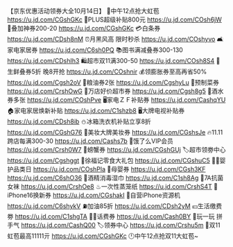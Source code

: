 【京东优惠活动领券大全10月14日】
🧧中午12点抢大虹苞
https://u.jd.com/CGshGKc
👑PLUS超级补贴800元
 https://u.jd.com/COsh6jW 
🧧叠加神券200-20
https://u.jd.com/CGshGKc
💳白条券
https://u.jd.com/CDsh8nM
⏰月黑风高 限时秒杀
https://u.jd.com/COshyvo
🛋家电家居券
https://u.jd.com/C6sh0PQ
📚图书满减叠券300-130
https://u.jd.com/CDshIh3
🛍超市双11满300-50
https://u.jd.com/COsh8S4
🥩生鲜叠券5折 晚8开抢
https://u.jd.com/COshnir
💰领膨胀券至高再省50%
https://u.jd.com/Cgsh2oV
🍚粮油券2张
https://u.jd.com/CgshyLu 
🥘预制菜券
https://u.jd.com/CrshOwG
🏪万店好价超市券
https://u.jd.com/Cgsh8g5
🍺酒水券多张
https://u.jd.com/COshPve
🖥家电ＺＦ补贴券
https://u.jd.com/CashqYU
🏠家电家居焕新补贴
https://u.jd.com/C1shzb8
🖥大牌电视补贴券
https://u.jd.com/CDsh8ib
⛄冰箱洗衣机补贴立享8折
https://u.jd.com/CGshG76
💄美妆大牌美妆券
https://u.jd.com/CGshsJe
🔥11.11跨店每满300-30
https://u.jd.com/Cashs7b
🛵饿了么VIP会员
https://u.jd.com/Crsh0W7
🦀螃蟹券
https://u.jd.com/CGshGUj 
🏷超市领劵中心
https://u.jd.com/Cgshggt
🎁徐福记零食大礼包
https://u.jd.com/CGshuC5
👶🏻婴护品类日
https://u.jd.com/COshPla
🍼母婴券
https://u.jd.com/CGsh3KF
https://u.jd.com/C6shO36
🍼酒精消毒湿巾
https://u.jd.com/C1sh8Ag
🧦7A抗菌女袜
https://u.jd.com/CrshOe8
♨一次性蒸笼纸
https://u.jd.com/CrshS4T
 iPhone16换新券
https://u.jd.com/CGshakI
📱自营iPhone资源机
https://u.jd.com/C6shykV
⛽加油85折
https://u.jd.com/CDsh2yM
💴生活缴费劵
https://u.jd.com/C1shgTA
👍🏻话费券
https://u.jd.com/Cash0BY
🎰玩一玩 拼手气
https://u.jd.com/CashQ00
🏷领券中心
https://u.jd.com/Crshu5m
🧧双11虹苞最高11111亓
https://u.jd.com/CGshGKc
🕛中午12点抢双11大虹苞~